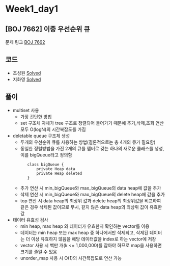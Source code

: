 # Week1_day1

## [BOJ 7662] 이중 우선순위 큐

문제 링크 [BOJ 7662](https://www.acmicpc.net/problem/7662)

## 코드

- 조성원 [Solved](https://github.com/ji3427/300solves/blob/jswww/WEEK1/7662.cpp)
- 지화영 [Solved](https://github.com/ji3427/300solves/blob/ji3427/week1/baekjoon_7662.cpp)

## 풀이

- multiset 사용
    - 가장 간단한 방법
    - set 구조체 자체가 tree 구조로 정렬되어 들어가기 때문에 추가,삭제,조회 연산 모두 O(logN)의 시간복잡도를 가짐
- deletable queue 구조체 생성
    - 두개의 우선순위 큐를 사용하는 방법(결론적으로는 총 4개의 큐가 필요함)
    - 동일한 정렬방법을 가진 2개의 큐를 맴버로 갖는 하나의 새로운 클래스를 생성, 이를 bigQueue라고 정의함
         ```
            class bigQueue {
                private Heap data
                private Heap deleted
            }
        ```
    - 추가 연산 시 min_bigQueue와 max_bigQueue의 data heap에 값을 추가
    - 삭제 연산 시 min_bigQueue와 max_bigQueue의 delete heap에 값을 추가
    - top 연산 시 data heap의 최상위 값과 delete heap의 최상위값을 비교하여 같은 경우 삭제된 값이므로 무시, 같지 않은 data heap의 최상위 값이 유효한 값
- 데이터 유효성 검사
    - min heap, max heap 와 데이터가 유효한지 확인하는 vector를 이용
    - 데이터는 min heap 또는 max heap 중 하나에서만 삭제되고, 삭제된 데이터는 더 이상 유효하지 않음을 해당 데이터값을 index로 하는 vector에 저장
    - vector 사용 시 백만 개(k <= 1,000,000)를 잡아야 하므로 map을 사용하면 크기를 줄일 수 있음
    - unorder_map 사용 시 O(1)의 시간복잡도로 연산 가능
